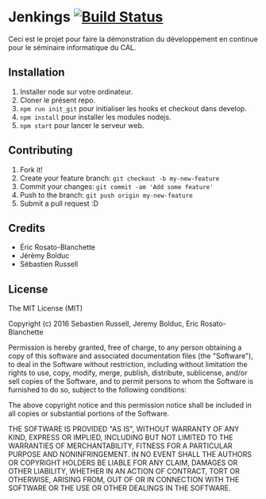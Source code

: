 # Jenkings [![Build Status](https://travis-ci.org/MiiMii1205/Jenkings.svg?branch=develop)](https://travis-ci.org/MiiMii1205/Jenkings.svg?branch=develop)

Ceci est le projet pour faire la démonstration du développement en continue pour
le séminaire informatique du CAL.

## Installation

1. Installer node sur votre ordinateur.
2. Cloner le présent repo.
3. `npm run init_git` pour initialiser les hooks et checkout dans develop.
4. `npm install` pour installer les modules nodejs.
5. `npm start` pour lancer le serveur web.

## Contributing

1. Fork it!
2. Create your feature branch: `git checkout -b my-new-feature`
3. Commit your changes: `git commit -am 'Add some feature'`
4. Push to the branch: `git push origin my-new-feature`
5. Submit a pull request :D

## Credits

* Éric Rosato-Blanchette
* Jérémy Bolduc
* Sébastien Russell

## License

The MIT License (MIT)

Copyright (c) 2016 Sebastien Russell, Jeremy Bolduc, Eric Rosato-Blanchette

Permission is hereby granted, free of charge, to any person obtaining a copy
of this software and associated documentation files (the "Software"), to deal
in the Software without restriction, including without limitation the rights
to use, copy, modify, merge, publish, distribute, sublicense, and/or sell
copies of the Software, and to permit persons to whom the Software is
furnished to do so, subject to the following conditions:

The above copyright notice and this permission notice shall be included in all
copies or substantial portions of the Software.

THE SOFTWARE IS PROVIDED "AS IS", WITHOUT WARRANTY OF ANY KIND, EXPRESS OR
IMPLIED, INCLUDING BUT NOT LIMITED TO THE WARRANTIES OF MERCHANTABILITY,
FITNESS FOR A PARTICULAR PURPOSE AND NONINFRINGEMENT. IN NO EVENT SHALL THE
AUTHORS OR COPYRIGHT HOLDERS BE LIABLE FOR ANY CLAIM, DAMAGES OR OTHER
LIABILITY, WHETHER IN AN ACTION OF CONTRACT, TORT OR OTHERWISE, ARISING FROM,
OUT OF OR IN CONNECTION WITH THE SOFTWARE OR THE USE OR OTHER DEALINGS IN THE
SOFTWARE.
